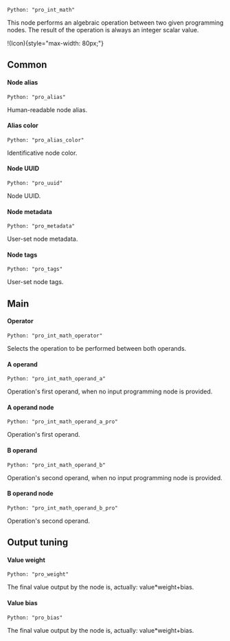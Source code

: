 `Python: "pro_int_math"`

This node performs an algebraic operation between two given programming nodes. The result of the operation is always an integer scalar value.

!(Icon){style="max-width: 80px;"}

## Common

#### Node alias
`Python: "pro_alias"`

Human-readable node alias.

#### Alias color
`Python: "pro_alias_color"`

Identificative node color.

#### Node UUID
`Python: "pro_uuid"`

Node UUID.

#### Node metadata
`Python: "pro_metadata"`

User-set node metadata.

#### Node tags
`Python: "pro_tags"`

User-set node tags.

## Main

#### Operator
`Python: "pro_int_math_operator"`

Selects the operation to be performed between both operands.

#### A operand
`Python: "pro_int_math_operand_a"`

Operation's first operand, when no input programming node is provided.

#### A operand node
`Python: "pro_int_math_operand_a_pro"`

Operation's first operand.

#### B operand
`Python: "pro_int_math_operand_b"`

Operation's second operand, when no input programming node is provided.

#### B operand node
`Python: "pro_int_math_operand_b_pro"`

Operation's second operand.

## Output tuning

#### Value weight
`Python: "pro_weight"`

The final value output by the node is, actually: value*weight+bias.

#### Value bias
`Python: "pro_bias"`

The final value output by the node is, actually: value*weight+bias.

